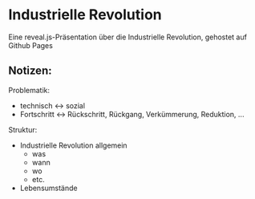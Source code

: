 # Industrielle Revolution

Eine reveal.js-Präsentation über die Industrielle Revolution, gehostet auf Github Pages

## Notizen:

Problematik:
- technisch <-> sozial
- Fortschritt <-> Rückschritt, Rückgang, Verkümmerung, Reduktion, ...

Struktur:
- Industrielle Revolution allgemein
  - was
  - wann
  - wo
  - etc.
- Lebensumstände
